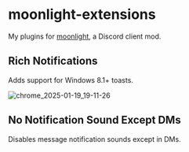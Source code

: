 # moonlight-extensions
My plugins for [moonlight](https://moonlight-mod.github.io/), a Discord client mod.

## Rich Notifications

Adds support for Windows 8.1+ toasts.

![chrome_2025-01-19_19-11-26](https://github.com/user-attachments/assets/89b399aa-9ad9-4b82-92ca-929a2ecfad6a)

## No Notification Sound Except DMs

Disables message notification sounds except in DMs.
